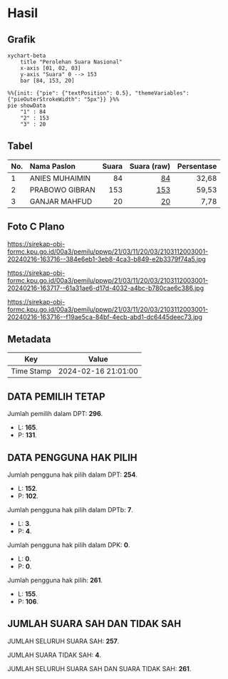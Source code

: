 # Hasil

## Grafik

```mermaid
xychart-beta
    title "Perolehan Suara Nasional"
    x-axis [01, 02, 03]
    y-axis "Suara" 0 --> 153
    bar [84, 153, 20]
```

```mermaid
%%{init: {"pie": {"textPosition": 0.5}, "themeVariables": {"pieOuterStrokeWidth": "5px"}} }%%
pie showData
    "1" : 84
    "2" : 153
    "3" : 20
```

## Tabel

| No. | Nama Paslon    | Suara | Suara (raw) | Persentase |
|:--- |:-------------- | -----:| -----------:| ----------:|
| 1   | ANIES MUHAIMIN | 84    | [84][p-1]   | 32,68      |
| 2   | PRABOWO GIBRAN | 153   | [153][p-2]  | 59,53      |
| 3   | GANJAR MAHFUD  | 20    | [20][p-3]   | 7,78       |


[p-1]: https://github.com/gigit-pemilu/pemilu-2024/blob/main/pilpres/hitung-suara/sub/21-kepulauan-riau/sub/03-natuna/sub/11-pulau-tiga/sub/2003-sededap/sub/001-tps/sub/paslon-1.txt
[p-2]: https://github.com/gigit-pemilu/pemilu-2024/blob/main/pilpres/hitung-suara/sub/21-kepulauan-riau/sub/03-natuna/sub/11-pulau-tiga/sub/2003-sededap/sub/001-tps/sub/paslon-2.txt
[p-3]: https://github.com/gigit-pemilu/pemilu-2024/blob/main/pilpres/hitung-suara/sub/21-kepulauan-riau/sub/03-natuna/sub/11-pulau-tiga/sub/2003-sededap/sub/001-tps/sub/paslon-3.txt

## Foto C Plano

https://sirekap-obj-formc.kpu.go.id/00a3/pemilu/ppwp/21/03/11/20/03/2103112003001-20240216-163716--384e6eb1-3eb8-4ca3-b849-e2b3379f74a5.jpg

https://sirekap-obj-formc.kpu.go.id/00a3/pemilu/ppwp/21/03/11/20/03/2103112003001-20240216-163717--61a31ae6-d17d-4032-a4bc-b780cae6c386.jpg

https://sirekap-obj-formc.kpu.go.id/00a3/pemilu/ppwp/21/03/11/20/03/2103112003001-20240216-163716--f19ae5ca-84bf-4ecb-abd1-dc6445deec73.jpg


## Metadata

| Key        | Value               |
| ---------- | ------------------- |
| Time Stamp | 2024-02-16 21:01:00 |


## DATA PEMILIH TETAP

Jumlah pemilih dalam DPT: **296**.
 * L: **165**.
 * P: **131**.

## DATA PENGGUNA HAK PILIH

Jumlah pengguna hak pilih dalam DPT: **254**.
 * L: **152**.
 * P: **102**.

Jumlah pengguna hak pilih dalam DPTb: **7**.
 * L: **3**.
 * P: **4**.

Jumlah pengguna hak pilih dalam DPK: **0**.
 * L: **0**.
 * P: **0**.

Jumlah pengguna hak pilih: **261**.
 * L: **155**.
 * P: **106**.

## JUMLAH SUARA SAH DAN TIDAK SAH

JUMLAH SELURUH SUARA SAH: **257**.

JUMLAH SUARA TIDAK SAH: **4**.

JUMLAH SELURUH SUARA SAH DAN SUARA TIDAK SAH: **261**.


